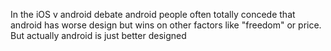 In the iOS v android debate android people often totally concede that android has worse design but wins on other factors like "freedom" or price. But actually android is just better designed

